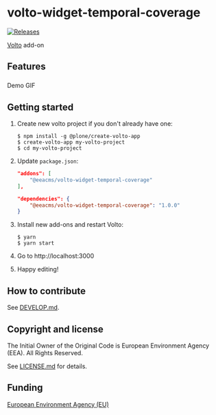 # volto-widget-temporal-coverage
[![Releases](https://img.shields.io/github/v/release/eea/volto-widget-temporal-coverage)](https://github.com/eea/volto-widget-temporal-coverage/releases)

[Volto](https://github.com/plone/volto) add-on

## Features

###

Demo GIF

## Getting started

1. Create new volto project if you don't already have one:
    ```
    $ npm install -g @plone/create-volto-app
    $ create-volto-app my-volto-project
    $ cd my-volto-project
    ```

1. Update `package.json`:
    ``` JSON
    "addons": [
        "@eeacms/volto-widget-temporal-coverage"
    ],

    "dependencies": {
        "@eeacms/volto-widget-temporal-coverage": "1.0.0"
    }
    ```

1. Install new add-ons and restart Volto:
    ```
    $ yarn
    $ yarn start
    ```

1. Go to http://localhost:3000

1. Happy editing!

## How to contribute

See [DEVELOP.md](https://github.com/eea/volto-widget-temporal-coverage/blob/master/DEVELOP.md2).

## Copyright and license

The Initial Owner of the Original Code is European Environment Agency (EEA).
All Rights Reserved.

See [LICENSE.md](https://github.com/eea/volto-widget-temporal-coverage/blob/master/LICENSE.md) for details.

## Funding

[European Environment Agency (EU)](http://eea.europa.eu)
